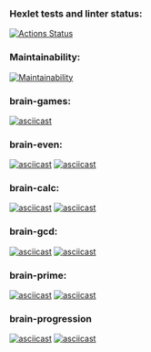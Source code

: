 ### Hexlet tests and linter status:
[![Actions Status](https://github.com/PavlymbaHexly/frontend-project-44/actions/workflows/hexlet-check.yml/badge.svg)](https://github.com/PavlymbaHexly/frontend-project-44/actions)
### Maintainability:
[![Maintainability](https://api.codeclimate.com/v1/badges/9f8eb3884f0a4a08ba41/maintainability)](https://codeclimate.com/github/PavlymbaHexly/frontend-project-44/maintainability)
### brain-games:
[![asciicast](https://asciinema.org/a/1gNScABvrztLdAlWnVu9imcq6.svg)](https://asciinema.org/a/1gNScABvrztLdAlWnVu9imcq6)
### brain-even:
[![asciicast](https://asciinema.org/a/3202wldKGS25uVCyimj82uldx.svg)](https://asciinema.org/a/3202wldKGS25uVCyimj82uldx)
[![asciicast](https://asciinema.org/a/gXmIzcKzQkGeOslo7xm1ZoJvb.svg)](https://asciinema.org/a/gXmIzcKzQkGeOslo7xm1ZoJvb)
### brain-calc:
[![asciicast](https://asciinema.org/a/kv7KBHVPpm3g0eKOaAn9XLPLi.svg)](https://asciinema.org/a/kv7KBHVPpm3g0eKOaAn9XLPLi)
[![asciicast](https://asciinema.org/a/lJmRBTNEmVyl0cg70UySatcDB.svg)](https://asciinema.org/a/lJmRBTNEmVyl0cg70UySatcDB)
### brain-gcd:
[![asciicast](https://asciinema.org/a/5terRFyqkewSVsSyenmJg6U2x.svg)](https://asciinema.org/a/5terRFyqkewSVsSyenmJg6U2x)
[![asciicast](https://asciinema.org/a/hZ5CWVTIOWQP6h6gV4Biwc3eD.svg)](https://asciinema.org/a/hZ5CWVTIOWQP6h6gV4Biwc3eD)
### brain-prime:
[![asciicast](https://asciinema.org/a/hRoZdslkKHXNDapRePykv7Tge.svg)](https://asciinema.org/a/hRoZdslkKHXNDapRePykv7Tge)
[![asciicast](https://asciinema.org/a/RVh7gv1IHZWdhrjYdIT60NlP9.svg)](https://asciinema.org/a/RVh7gv1IHZWdhrjYdIT60NlP9)
### brain-progression
[![asciicast](https://asciinema.org/a/wcHQ3TD9cSsuh7OanvomU3sLN.svg)](https://asciinema.org/a/wcHQ3TD9cSsuh7OanvomU3sLN)
[![asciicast](https://asciinema.org/a/jkqeE6qUtDZagCERI1XvrnqlI.svg)](https://asciinema.org/a/jkqeE6qUtDZagCERI1XvrnqlI)